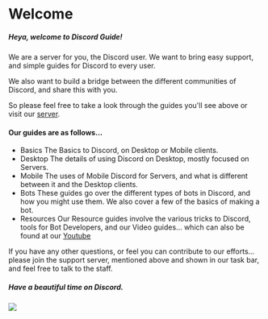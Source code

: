 # Welcome

##### Heya, welcome to _Discord Guide_!

We are a server for you, the Discord user. We want to bring easy support, and simple guides for Discord to every user. 

We also want to build a bridge between the different communities of Discord, and share this with you.

So please feel free to take a look through the guides you'll see above or visit our [ server](https://discord.gg/h67TkHf).

#### Our guides are as follows...

* Basics
The Basics to Discord, on Desktop or Mobile clients.
* Desktop
The details of using Discord on Desktop, mostly focused on Servers.
* Mobile
The uses of Mobile Discord for Servers, and what is different between it and the Desktop clients.
* Bots
These guides go over the different types of bots in Discord, and how you might use them. We also cover a few of the basics of making a bot.
* Resources
Our Resource guides involve the various tricks to Discord, tools for Bot Developers, and our Video guides... which can also be found at our [Youtube](https://www.youtube.com/channel/UCP5vVXFrOsIvh9vw_mOFTMg)

If you have any other questions, or feel you can contribute to our efforts... please join the support server, mentioned above and shown in our task bar, and feel free to talk to the staff.

##### Have a beautiful time on Discord. 
![](http://scontent.cdninstagram.com/t51.2885-15/s480x480/e35/13394945_1732899093664580_1186470741_n.jpg?ig_cache_key=MTI3NjMyNTUzMzY4NDMwMDY0Mg%3D%3D.2)
